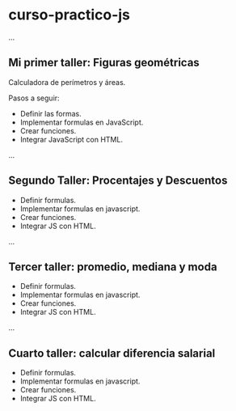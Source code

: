 # curso-practico-js

...

## Mi primer taller: Figuras geométricas
Calculadora de perímetros y áreas.

Pasos a seguir:
- Definir las formas.
- Implementar formulas en JavaScript.
- Crear funciones.
- Integrar JavaScript con HTML.

...

## Segundo Taller: Procentajes  y Descuentos


- Definir formulas.
- Implementar formulas en javascript.
- Crear funciones.
- Integrar JS con HTML.

...

## Tercer taller: promedio, mediana y moda


- Definir formulas.
- Implementar formulas en javascript.
- Crear funciones.
- Integrar JS con HTML.

...


## Cuarto taller: calcular diferencia salarial

- Definir formulas.
- Implementar formulas en javascript.
- Crear funciones.
- Integrar JS con HTML.